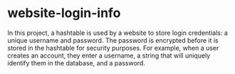 # website-login-info
In this project, a hashtable is used by a website to store login credentials: a unique username and password. The password is encrypted before it is stored in the hashtable for security purposes. For example, when a user creates an account, they enter a username, a string that will uniquely identify them in the database, and a password.  
